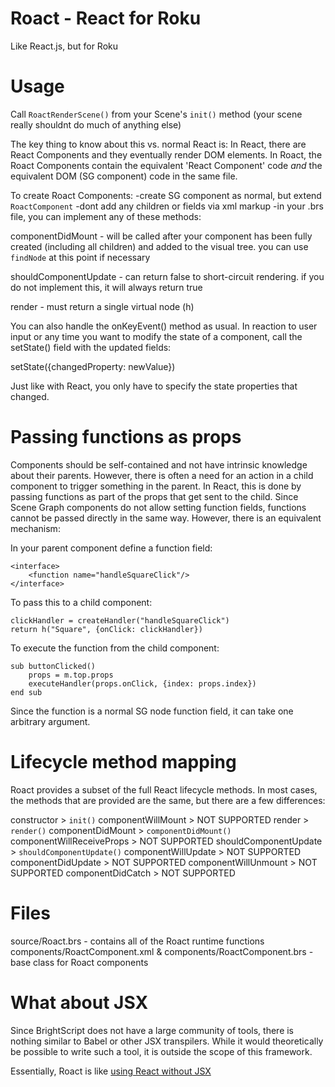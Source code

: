 # Roact - React for Roku
Like React.js, but for Roku

# Usage

Call `RoactRenderScene()` from your Scene's `init()` method
(your scene really shouldnt do much of anything else)


The key thing to know about this vs. normal React is:
In React, there are React Components and they eventually render DOM elements.
In Roact, the Roact Components contain the equivalent 'React Component' code *and* the equivalent DOM (SG component) code in the same file.




To create Roact Components:
-create SG component as normal, but extend `RoactComponent`
-dont add any children or fields via xml markup
-in your .brs file, you can implement any of these methods:

componentDidMount - will be called after your component has been fully created (including all children) and added to the visual tree. you can use `findNode` at this point if necessary

shouldComponentUpdate - can return false to short-circuit rendering. if you do not implement this, it will always return true

render - must return a single virtual node (h)

You can also handle the onKeyEvent() method as usual. In reaction to user input or any time you want to modify the state of a component, call the setState() field with the updated fields:

setState({changedProperty: newValue})

Just like with React, you only have to specify the state properties that changed.

# Passing functions as props

Components should be self-contained and not have intrinsic knowledge about their parents. However, there is often a need for an action in a child component to trigger something in the parent. In React, this is done by passing functions as part of the props that get sent to the child. Since Scene Graph components do not allow setting function fields, functions cannot be passed directly in the same way. However, there is an equivalent mechanism:

In your parent component define a function field:

    <interface>
        <function name="handleSquareClick"/>
    </interface>

To pass this to a child component:

    clickHandler = createHandler("handleSquareClick")
    return h("Square", {onClick: clickHandler})

To execute the function from the child component:

    sub buttonClicked()
        props = m.top.props
        executeHandler(props.onClick, {index: props.index})
    end sub

Since the function is a normal SG node function field, it can take one arbitrary argument.


# Lifecycle method mapping

Roact provides a subset of the full React lifecycle methods. In most cases, the methods that are provided are the same, but there are a few differences:

constructor > `init()`
componentWillMount > NOT SUPPORTED
render > `render()`
componentDidMount > `componentDidMount()`
componentWillReceiveProps > NOT SUPPORTED
shouldComponentUpdate > `shouldComponentUpdate()`
componentWillUpdate > NOT SUPPORTED
componentDidUpdate > NOT SUPPORTED
componentWillUnmount > NOT SUPPORTED
componentDidCatch > NOT SUPPORTED

# Files

source/Roact.brs - contains all of the Roact runtime functions
components/RoactComponent.xml & components/RoactComponent.brs - base class for Roact components

# What about JSX

Since BrightScript does not have a large community of tools, there is nothing similar to Babel or other JSX transpilers. While it would theoretically be possible to write such a tool, it is outside the scope of this framework.

Essentially, Roact is like [using React without JSX](https://reactjs.org/docs/react-without-jsx.html)


